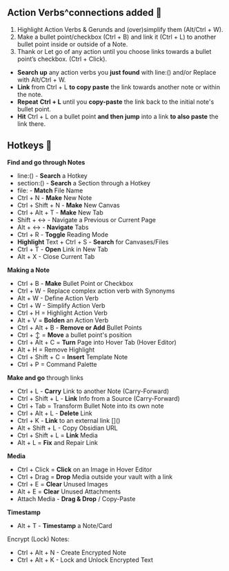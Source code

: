## Action Verbs^connections added 🧭
1. Highlight Action Verbs & Gerunds and (over)simplify them (Alt/Ctrl + W).
2. Make a bullet point/checkbox (Ctrl + B) and link it (Ctrl + L) to another bullet point inside or outside of a Note.
3. Thank or Let go of any action until you choose links towards a bullet point’s checkbox. (Ctrl + Click).
- **Search up** any action verbs you **just found** with line:() and/or Replace with Alt/Ctrl + W.
- **Link** from Ctrl + L **to copy paste** the link towards another note or within the note.
- **Repeat** **Ctrl + L** until you **copy-paste** the link back to the initial note's bullet point.
- **Hit** Ctrl + L on a bullet point **and then jump** into a link **to also paste** the link there.

## Hotkeys 🧭

**Find and go through Notes**
- line:() - **Search** a Hotkey 
- section:() - **Search** a Section through a Hotkey
- file: - **Match** File Name
- Ctrl + N - **Make** New Note
- Ctrl + Shift + N - **Make** New Canvas
- Ctrl + Alt + T - **Make** New Tab
- Shift + ↔ - Navigate a Previous or Current Page
- Alt + ↔ - **Navigate** Tabs
- Ctrl + R - **Toggle** Reading Mode
- **Highlight** Text + Ctrl + S - **Search** for Canvases/Files
- Ctrl + T - **Open** Link in New Tab
- Alt + X - Close Current Tab

**Making a Note**
- Ctrl + B - **Make** Bullet Point or Checkbox
- Ctrl + W - Replace complex action verb with Synonyms
- Alt + W - Define Action Verb
- Ctrl + W - Simplify Action Verb
- Ctrl + H = Highlight Action Verb
- Alt + V = **Bolden** an Action Verb
- Ctrl + Alt + B - **Remove or Add** Bullet Points
- Ctrl + ↕ = **Move** a bullet point's position
- Ctrl + Alt + C = **Turn** Page into Hover Tab (Hover Editor)
- Alt + H = Remove Highlight
- Ctrl + Shift + C = **Insert** Template Note
- Ctrl + P = Command Palette

**Make and go** through links
- Ctrl + L - **Carry** Link to another Note (Carry-Forward)
- Ctrl + Shift + L - **Link** Info from a Source (Carry-Forward)
- Ctrl + Tab = Transform Bullet Note into its own note
- Ctrl + Alt + L - **Delete** Link
- Ctrl + K - **Link** to an external link []\()
- Alt + Shift + L - Copy Obsidian URL
- Ctrl + Shift + L = **Link** Media
- Alt + L = **Fix** and Repair Link

**Media**
- Ctrl + Click = **Click** on an Image in Hover Editor
- Ctrl + Drag = **Drop** Media outside your vault with a link
- Ctrl + E = **Clear** Unused Images
- Alt + E = **Clear** Unused Attachments
- Attach Media - **Drag & Drop** / Copy-Paste

**Timestamp**
- Alt + T - **Timestamp** a Note/Card

Encrypt (Lock) Notes:
- Ctrl + Alt + N - Create Encrypted Note
- Ctrl + Alt + K - Lock and Unlock Encrypted Text
